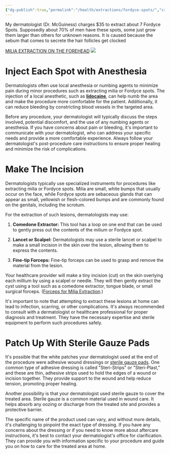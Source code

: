 ```yaml
---
{"dg-publish":true,"permalink":"/health/extractions/fordyce-spots/","created":"Dec 22, 2023, 10:45 AM"}
---
```



My dermatologist (Dr. McGuiness) charges $35 to extract about 7 Fordyce Spots. Supposedly about 70% of men have these spots, some just grow them larger than others for unknown reasons. It is caused because the sebum that comes to secrete the hair follicles get clocked 

[MILIA EXTRACTION ON THE FOREHEAD](https://www.youtube.com/watch?v=0LVhoJEI66s)
![](https://www.pcds.org.uk/imager/gallery/clinical/milia/12783/Mila_3_fee391183f15cb4d62773032fe0be92d.jpg)
# Inject Each Spot with Anesthesia

Dermatologists often use local anesthesia or numbing agents to minimize pain during minor procedures such as extracting milia or Fordyce spots. The injection of a local anesthetic, such as **[lidocaine](https://www.amazon.com/Disposable-Sterile-Syringe-1-5inch-Needle/dp/B0BF9XDYY9/ref=asc_df_B0BF9XDYY9)**, can help numb the area and make the procedure more comfortable for the patient. Additionally, it can reduce bleeding by constricting blood vessels in the targeted area.

Before any procedure, your dermatologist will typically discuss the steps involved, potential discomfort, and the use of any numbing agents or anesthesia. If you have concerns about pain or bleeding, it's important to communicate with your dermatologist, who can address your specific needs and provide a more comfortable experience. Always follow your dermatologist's post-procedure care instructions to ensure proper healing and minimize the risk of complications.

# Make The Incision

Dermatologists typically use specialized instruments for procedures like extracting milia or Fordyce spots. Milia are small, white bumps that usually occur on the face, while Fordyce spots are sebaceous glands that can appear as small, yellowish or flesh-colored bumps and are commonly found on the genitals, including the scrotum.

For the extraction of such lesions, dermatologists may use:

1. **Comedone Extractor:** This tool has a loop on one end that can be used to gently press out the contents of the milium or Fordyce spot.
    
2. **Lancet or Scalpel:** Dermatologists may use a sterile lancet or scalpel to make a small incision in the skin over the lesion, allowing them to express the contents.
    
3. **Fine-tip Forceps:** Fine-tip forceps can be used to grasp and remove the material from the lesion.
    

Your healthcare provider will make a tiny incision (cut) on the skin overlying each millium by using a scalpel or needle. They will then gently extract the cyst using a tool such as a comedone extractor, tongue blade, or small surgical forceps. ([Forceps for Milia Extraction](https://www.mdedge.com/dermatology/article/254972/aesthetic-dermatology/forceps-milia-extraction).)

It's important to note that attempting to extract these lesions at home can lead to infection, scarring, or other complications. It's always recommended to consult with a dermatologist or healthcare professional for proper diagnosis and treatment. They have the necessary expertise and sterile equipment to perform such procedures safely.

# Patch Up With Sterile Gauze Pads

It's possible that the white patches your dermatologist used at the end of the procedure were adhesive wound dressings or [sterile gauze pads](https://www.cvs.com/shop/cvs-health-sterile-gauze-pads-prodid-1011784). One common type of adhesive dressing is called "Steri-Strips" or "Steri-Plast," and these are thin, adhesive strips used to hold the edges of a wound or incision together. They provide support to the wound and help reduce tension, promoting proper healing.

Another possibility is that your dermatologist used sterile gauze to cover the treated area. Sterile gauze is a common material used in wound care. It helps absorb any oozing or discharge from the treated site and provides a protective barrier.

The specific name of the product used can vary, and without more details, it's challenging to pinpoint the exact type of dressing. If you have any concerns about the dressing or if you need to know more about aftercare instructions, it's best to contact your dermatologist's office for clarification. They can provide you with information specific to your procedure and guide you on how to care for the treated area at home.